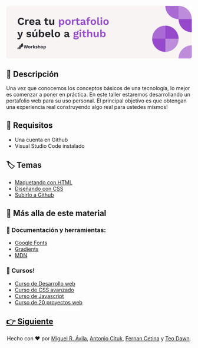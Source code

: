 <p align="center">
    <img align="center" src="https://github.com/migueravila/TallerPortafolio/blob/main/assets/head.png" alt="head" />
</p>

## 📖 Descripción

Una vez que conocemos los conceptos básicos de una tecnología, lo mejor es comenzar a poner en práctica. En este taller estaremos desarrollando un portafolio web para su uso personal. El principal objetivo es que obtengan una experiencia real construyendo algo real para ustedes mismos!

## 💫 Requisitos

- Una cuenta en Github
- Visual Studio Code instalado

## 🏷️ Temas

- [Maquetando con HTML](pages/page1.md)
- [Diseñando con CSS](pages/page2.md)
- [Subirlo a Github](pages/page3.md)

## 🌟 Más alla de este material

### 🧰 Documentación y herramientas:

- [Google Fonts](https://fonts.google.com/)
- [Gradients](https://uigradients.com/)
- [MDN](https://developer.mozilla.org/en-US/)

### 🍱 Cursos!

- [Curso de Desarrollo web](https://www.udemy.com/course/design-and-develop-a-killer-website-with-html5-and-css3/)
- [Curso de CSS avanzado](https://www.udemy.com/course/advanced-css-and-sass/)
- [Curso de Javascript](https://www.udemy.com/course/the-complete-javascript-course/)
- [Curso de 20 proyectos web](https://www.udemy.com/course/web-projects-with-vanilla-javascript/)

## [👉 Siguiente](pages/page1.md)

<div align="center">

Hecho con ❤️ por [Miguel R. Ávila](https://github.com/migueravila), [Antonio Cituk](https://github.com/Antonio-Cituk), [Fernan Cetina](https://github.com/FernanCetinaE) y [Teo Dawn](https://github.com/Teodoro-lab).

</div>
